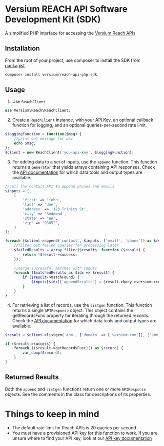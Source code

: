 # Versium REACH API Software Development Kit (SDK)
A simplified PHP interface for accessing the [Versium Reach APIs](https://api-documentation.versium.com/docs/start-building-with-versium)

## Installation
From the root of your project, use composer to install the SDK from [packagist](https://packagist.org/).
```bash
composer install versium/reach-api-php-sdk
```

## Usage
1) Use `ReachClient`
```php
use Versium\Reach\ReachClient;
```

2) Create a `ReachClient` instance, with your [API Key](https://app.versium.com/account/manage-api-keys), an optional callback function for logging, and an optional queries-per-second rate limit.
```php
$loggingFunction = function($msg) {
    //print out message for dev
    echo $msg;
};
$client = new ReachClient('you-api-key', $loggingFunction);
```

3) For adding data to a set of inputs, use the `append` function. This function returns a `Generator` that yields arrays containing API responses. Check the [API documentation](https://api-documentation.versium.com/docs/the-versium-api-landscape) for which data tools and output types are available.  
```php
//call the contact API to append phones and emails 
$inputs = [
    [
        'first' => 'john',
        'last' => 'doe',
        'address' => '123 Trinity St',
        'city' => 'Redmond',
        'state' => 'WA',
        'zip' => '98052',
    ]
];

foreach ($client->append('contact', $inputs, ['email', 'phone']) as $results) {
    //filter out failed queries for processing later
    $failedResults = array_filter($results, function ($result) {
        return !$result->success;
    });
    
    //merge successful matches with inputs
    foreach ($matchedResults as $idx => $result) {
        if ($result->matchFound) {
            $inputs[$idx]['appendResults'] = $result->body->versium->results;
        }        
    }
}
```

4) For retrieving a list of records, use the `listgen` function. This function returns a single `APIResponse` object. This object contains the getRecordsFunc property for iterating through the returned records. Check the [API documentation](https://api-documentation.versium.com/docs/the-versium-api-landscape) for which data tools and output types are available.
```php
$result = $client->listgen('abm', ['domain' => ['versium.com']], ['abm_email', 'abm_online_audience']);

if ($result->success) {
    foreach (($result->getRecordsFunc)() as $record) {
        var_dump($record);
    }
}
```

## Returned Results
Both the `append` and `listgen` functions return one or more `APIResponse` objects. See the comments in the class for descriptions of its properties. 


# Things to keep in mind
- The default rate limit for Reach APIs is 20 queries per second
- You must have a provisioned API key for this function to work. If you are unsure where to find your API key,
  look at our [API key documentation](https://api-documentation.versium.com/docs/find-your-api-key)
